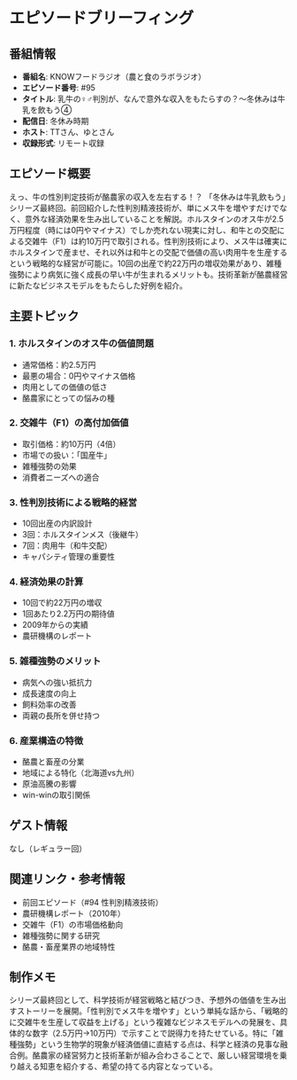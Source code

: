 # エピソードブリーフィング

## 番組情報
- **番組名**: KNOWフードラジオ（農と食のラボラジオ）
- **エピソード番号**: #95
- **タイトル**: 乳牛の♀♂判別が、なんで意外な収入をもたらすの？〜冬休みは牛乳を飲もう④
- **配信日**: 冬休み時期
- **ホスト**: TTさん、ゆとさん
- **収録形式**: リモート収録

## エピソード概要

えっ、牛の性別判定技術が酪農家の収入を左右する！？
「冬休みは牛乳飲もう」シリーズ最終回。前回紹介した性判別精液技術が、単にメス牛を増やすだけでなく、意外な経済効果を生み出していることを解説。ホルスタインのオス牛が2.5万円程度（時には0円やマイナス）でしか売れない現実に対し、和牛との交配による交雑牛（F1）は約10万円で取引される。性判別技術により、メス牛は確実にホルスタインで産ませ、それ以外は和牛との交配で価値の高い肉用牛を生産するという戦略的な経営が可能に。10回の出産で約22万円の増収効果があり、雑種強勢により病気に強く成長の早い牛が生まれるメリットも。技術革新が酪農経営に新たなビジネスモデルをもたらした好例を紹介。

## 主要トピック

### 1. ホルスタインのオス牛の価値問題
- 通常価格：約2.5万円
- 最悪の場合：0円やマイナス価格
- 肉用としての価値の低さ
- 酪農家にとっての悩みの種

### 2. 交雑牛（F1）の高付加価値
- 取引価格：約10万円（4倍）
- 市場での扱い：「国産牛」
- 雑種強勢の効果
- 消費者ニーズへの適合

### 3. 性判別技術による戦略的経営
- 10回出産の内訳設計
- 3回：ホルスタインメス（後継牛）
- 7回：肉用牛（和牛交配）
- キャパシティ管理の重要性

### 4. 経済効果の計算
- 10回で約22万円の増収
- 1回あたり2.2万円の期待値
- 2009年からの実績
- 農研機構のレポート

### 5. 雑種強勢のメリット
- 病気への強い抵抗力
- 成長速度の向上
- 飼料効率の改善
- 両親の長所を併せ持つ

### 6. 産業構造の特徴
- 酪農と畜産の分業
- 地域による特化（北海道vs九州）
- 原油高騰の影響
- win-winの取引関係

## ゲスト情報

なし（レギュラー回）

## 関連リンク・参考情報

- 前回エピソード（#94 性判別精液技術）
- 農研機構レポート（2010年）
- 交雑牛（F1）の市場価格動向
- 雑種強勢に関する研究
- 酪農・畜産業界の地域特性

## 制作メモ

シリーズ最終回として、科学技術が経営戦略と結びつき、予想外の価値を生み出すストーリーを展開。「性判別でメス牛を増やす」という単純な話から、「戦略的に交雑牛を生産して収益を上げる」という複雑なビジネスモデルへの発展を、具体的な数字（2.5万円→10万円）で示すことで説得力を持たせている。特に「雑種強勢」という生物学的現象が経済価値に直結する点は、科学と経済の見事な融合例。酪農家の経営努力と技術革新が組み合わさることで、厳しい経営環境を乗り越える知恵を紹介する、希望の持てる内容となっている。